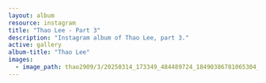 ```yaml
---
layout: album
resource: instagram
title: "Thao Lee - Part 3"
description: "Instagram album of Thao Lee, part 3."
active: gallery
album-title: "Thao Lee"
images:
  - image_path: thao2909/3/20250314_173349_484489724_18490386781065304_6248796956092873460_n.jpg
---
```

